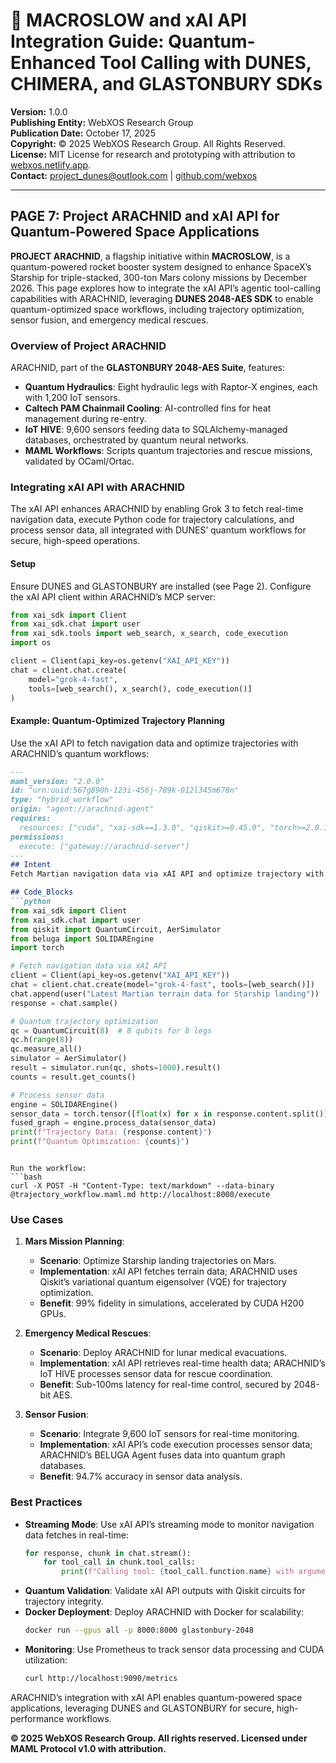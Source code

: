 # 🐪 MACROSLOW and xAI API Integration Guide: Quantum-Enhanced Tool Calling with DUNES, CHIMERA, and GLASTONBURY SDKs

**Version:** 1.0.0  
**Publishing Entity:** WebXOS Research Group  
**Publication Date:** October 17, 2025  
**Copyright:** © 2025 WebXOS Research Group. All Rights Reserved.  
**License:** MIT License for research and prototyping with attribution to [webxos.netlify.app](https://webxos.netlify.app).  
**Contact:** [project_dunes@outlook.com](mailto:project_dunes@outlook.com) | [github.com/webxos](https://github.com/webxos)

---

## PAGE 7: Project ARACHNID and xAI API for Quantum-Powered Space Applications

**PROJECT ARACHNID**, a flagship initiative within **MACROSLOW**, is a quantum-powered rocket booster system designed to enhance SpaceX’s Starship for triple-stacked, 300-ton Mars colony missions by December 2026. This page explores how to integrate the xAI API’s agentic tool-calling capabilities with ARACHNID, leveraging **DUNES 2048-AES SDK** to enable quantum-optimized space workflows, including trajectory optimization, sensor fusion, and emergency medical rescues.

### Overview of Project ARACHNID
ARACHNID, part of the **GLASTONBURY 2048-AES Suite**, features:
- **Quantum Hydraulics**: Eight hydraulic legs with Raptor-X engines, each with 1,200 IoT sensors.
- **Caltech PAM Chainmail Cooling**: AI-controlled fins for heat management during re-entry.
- **IoT HIVE**: 9,600 sensors feeding data to SQLAlchemy-managed databases, orchestrated by quantum neural networks.
- **MAML Workflows**: Scripts quantum trajectories and rescue missions, validated by OCaml/Ortac.

### Integrating xAI API with ARACHNID
The xAI API enhances ARACHNID by enabling Grok 3 to fetch real-time navigation data, execute Python code for trajectory calculations, and process sensor data, all integrated with DUNES’ quantum workflows for secure, high-speed operations.

#### Setup
Ensure DUNES and GLASTONBURY are installed (see Page 2). Configure the xAI API client within ARACHNID’s MCP server:
```python
from xai_sdk import Client
from xai_sdk.chat import user
from xai_sdk.tools import web_search, x_search, code_execution
import os

client = Client(api_key=os.getenv("XAI_API_KEY"))
chat = client.chat.create(
    model="grok-4-fast",
    tools=[web_search(), x_search(), code_execution()]
)
```

#### Example: Quantum-Optimized Trajectory Planning
Use the xAI API to fetch navigation data and optimize trajectories with ARACHNID’s quantum workflows:
```markdown
---
maml_version: "2.0.0"
id: "urn:uuid:567g890h-123i-456j-789k-012l345m678n"
type: "hybrid_workflow"
origin: "agent://arachnid-agent"
requires:
  resources: ["cuda", "xai-sdk==1.3.0", "qiskit>=0.45.0", "torch>=2.0.1"]
permissions:
  execute: ["gateway://arachnid-server"]
---
## Intent
Fetch Martian navigation data via xAI API and optimize trajectory with quantum circuits.

## Code_Blocks
```python
from xai_sdk import Client
from xai_sdk.chat import user
from qiskit import QuantumCircuit, AerSimulator
from beluga import SOLIDAREngine
import torch

# Fetch navigation data via xAI API
client = Client(api_key=os.getenv("XAI_API_KEY"))
chat = client.chat.create(model="grok-4-fast", tools=[web_search()])
chat.append(user("Latest Martian terrain data for Starship landing"))
response = chat.sample()

# Quantum trajectory optimization
qc = QuantumCircuit(8)  # 8 qubits for 8 legs
qc.h(range(8))
qc.measure_all()
simulator = AerSimulator()
result = simulator.run(qc, shots=1000).result()
counts = result.get_counts()

# Process sensor data
engine = SOLIDAREngine()
sensor_data = torch.tensor([float(x) for x in response.content.split()], device='cuda:0')
fused_graph = engine.process_data(sensor_data)
print(f"Trajectory Data: {response.content}")
print(f"Quantum Optimization: {counts}")
```
```

Run the workflow:
```bash
curl -X POST -H "Content-Type: text/markdown" --data-binary @trajectory_workflow.maml.md http://localhost:8000/execute
```

### Use Cases
1. **Mars Mission Planning**:
   - **Scenario**: Optimize Starship landing trajectories on Mars.
   - **Implementation**: xAI API fetches terrain data; ARACHNID uses Qiskit’s variational quantum eigensolver (VQE) for trajectory optimization.
   - **Benefit**: 99% fidelity in simulations, accelerated by CUDA H200 GPUs.

2. **Emergency Medical Rescues**:
   - **Scenario**: Deploy ARACHNID for lunar medical evacuations.
   - **Implementation**: xAI API retrieves real-time health data; ARACHNID’s IoT HIVE processes sensor data for rescue coordination.
   - **Benefit**: Sub-100ms latency for real-time control, secured by 2048-bit AES.

3. **Sensor Fusion**:
   - **Scenario**: Integrate 9,600 IoT sensors for real-time monitoring.
   - **Implementation**: xAI API’s code execution processes sensor data; ARACHNID’s BELUGA Agent fuses data into quantum graph databases.
   - **Benefit**: 94.7% accuracy in sensor data analysis.

### Best Practices
- **Streaming Mode**: Use xAI API’s streaming mode to monitor navigation data fetches in real-time:
  ```python
  for response, chunk in chat.stream():
      for tool_call in chunk.tool_calls:
          print(f"Calling tool: {tool_call.function.name} with arguments: {tool_call.function.arguments}")
  ```
- **Quantum Validation**: Validate xAI API outputs with Qiskit circuits for trajectory integrity.
- **Docker Deployment**: Deploy ARACHNID with Docker for scalability:
  ```bash
  docker run --gpus all -p 8000:8000 glastonbury-2048
  ```
- **Monitoring**: Use Prometheus to track sensor data processing and CUDA utilization:
  ```bash
  curl http://localhost:9090/metrics
  ```

ARACHNID’s integration with xAI API enables quantum-powered space applications, leveraging DUNES and GLASTONBURY for secure, high-performance workflows.

**© 2025 WebXOS Research Group. All rights reserved. Licensed under MAML Protocol v1.0 with attribution.**